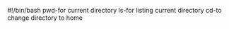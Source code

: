 #!/bin/bash
pwd-for current directory ls-for listing current directory  cd-to change directory to home 

